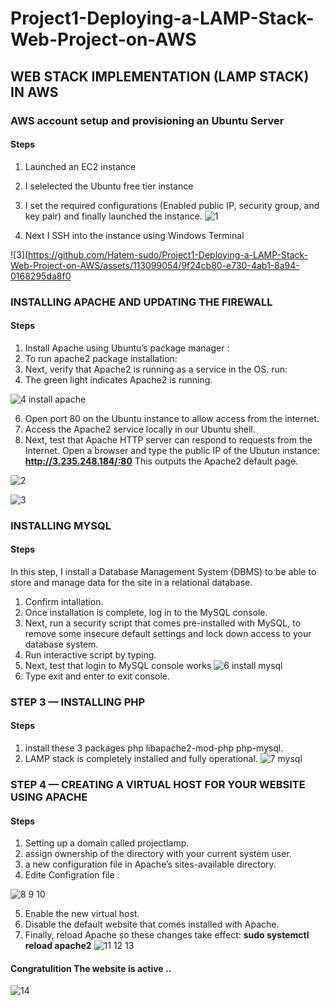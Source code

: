 # Project1-Deploying-a-LAMP-Stack-Web-Project-on-AWS
## WEB STACK IMPLEMENTATION (LAMP STACK) IN AWS 
### AWS account setup and provisioning an Ubuntu Server
#### Steps


1. Launched an EC2 instance
2. I selelected the Ubuntu free tier instance
3. I set the required configurations (Enabled public IP, security group, and key pair) and finally launched the instance.
![1](https://github.com/Hatem-sudo/Project1-Deploying-a-LAMP-Stack-Web-Project-on-AWS/assets/113099054/360f6b38-63da-4d02-aea4-ae4589aa61c5)

4. Next I SSH into the instance using Windows Terminal

![3](https://github.com/Hatem-sudo/Project1-Deploying-a-LAMP-Stack-Web-Project-on-AWS/assets/113099054/9f24cb80-e730-4ab1-8a94-0168295da8f0

### INSTALLING APACHE AND UPDATING THE FIREWALL

#### Steps


1. Install Apache using Ubuntu’s package manager :
2. To run apache2 package installation:
3. Next, verify that Apache2 is running as a service in the OS. run:
4. The green light indicates Apache2 is running.
   
![4 install apache](https://github.com/Hatem-sudo/Project1-Deploying-a-LAMP-Stack-Web-Project-on-AWS/assets/113099054/1674c322-7351-44ac-9ebd-4ed01eb8d9f5)

6. Open port 80 on the Ubuntu instance to allow access from the internet.
7. Access the Apache2 service locally in our Ubuntu shell.
8. Next, test that Apache HTTP server can respond to requests from the Internet. Open a browser and type the public IP of the Ubutun instance: **http://3.235.248.184/:80** This outputs the Apache2 default page.
   
![2](https://github.com/Hatem-sudo/Project1-Deploying-a-LAMP-Stack-Web-Project-on-AWS/assets/113099054/5fc5af2c-4b59-472a-8b47-916b151a2e44)

![3](https://github.com/Hatem-sudo/Project1-Deploying-a-LAMP-Stack-Web-Project-on-AWS/assets/113099054/0bcad80d-1c3c-4352-9346-1dfe5ae712d3)



### INSTALLING MYSQL

#### Steps



In this step, I install a Database Management System (DBMS) to be able to store and manage data for the site in a relational database.
1. Confirm intallation.
2. Once installation is complete, log in to the MySQL console.
3. Next, run a security script that comes pre-installed with MySQL, to remove some insecure default settings and lock down access to your database system.
4. Run interactive script by typing.
5. Next, test that login to MySQL console works
![6 install mysql](https://github.com/Hatem-sudo/Project1-Deploying-a-LAMP-Stack-Web-Project-on-AWS/assets/113099054/74253c5b-b54f-4069-ad69-b750363aac4e)
6. Type exit and enter to exit console.

### STEP 3 — INSTALLING PHP

#### Steps


1. install these 3 packages php libapache2-mod-php php-mysql.
2. LAMP stack is completely installed and fully operational.
![7 mysql](https://github.com/Hatem-sudo/Project1-Deploying-a-LAMP-Stack-Web-Project-on-AWS/assets/113099054/1caf3827-133d-4205-ad48-60ea91367c03)

### STEP 4 — CREATING A VIRTUAL HOST FOR YOUR WEBSITE USING APACHE

#### Steps



1. Setting up a domain called projectlamp.
2. assign ownership of the directory with your current system user.
3. a new configuration file in Apache’s sites-available directory.
4. Edite Configration file .

  ![8 9 10](https://github.com/Hatem-sudo/Project1-Deploying-a-LAMP-Stack-Web-Project-on-AWS/assets/113099054/173a87b7-05cb-495f-b79f-93855fea4899)
  
5. Enable the new virtual host.
6. Disable the default website that comes installed with Apache.
7. Finally, reload Apache so these changes take effect: **sudo systemctl reload apache2**
  ![11 12 13](https://github.com/Hatem-sudo/Project1-Deploying-a-LAMP-Stack-Web-Project-on-AWS/assets/113099054/3504193b-47d8-44ba-b4d4-83e8373d14dc)

#### Congratulition The website is active ..

![14](https://github.com/Hatem-sudo/Project1-Deploying-a-LAMP-Stack-Web-Project-on-AWS/assets/113099054/a638e5c7-f992-4fbe-b7ea-f65963bfa12d)

